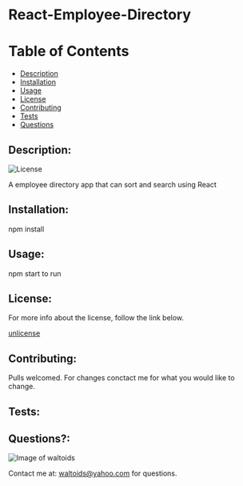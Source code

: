 
# React-Employee-Directory

# Table of Contents
- [Description](#description)
- [Installation](#installation)
- [Usage](#usage)
- [License](#license)
- [Contributing](#contributing)
- [Tests](#tests)
- [Questions](#questions)

## Description:
![License](https://img.shields.io/badge/License-unlicense-brightgreen.svg)

A employee directory app that can sort and search using React

## Installation:
npm install

## Usage:
npm start to run

## License:

For more info about the license, follow the link below.

[unlicense](https://opensource.org/licenses/unlicense)

## Contributing:
Pulls welcomed. For changes conctact me for what you would like to change.

## Tests:


## Questions?:

![Image of waltoids](https://avatars.githubusercontent.com/waltoids)

Contact me at: waltoids@yahoo.com for questions.

